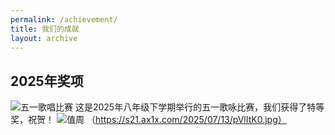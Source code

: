 ```yaml
---
permalink: /achievement/
title: 我们的成就
layout: archive
---
```


## 2025年奖项

![五一歌唱比赛](https://s21.ax1x.com/2025/07/10/pVQTbdO.jpg)
这是2025年八年级下学期举行的五一歌咏比赛，我们获得了特等奖，祝贺！
![值周](https://s21.ax1x.com/2025/07/13/pVlIJvq.jpg)
（https://s21.ax1x.com/2025/07/13/pVlItK0.jpg）
